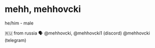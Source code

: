 # mehh, mehhovcki
he/him - male

🇷🇺 from russia
🗣️ @mehhovcki, @mehhovcki1 (discord) @mehhovcki (telegram)
